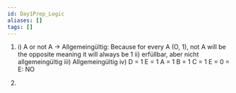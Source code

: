 ```yaml
---
id: Day1Prep_Logic
aliases: []
tags: []
---
```


1.  i) A or not A -> Allgemeingültig: Because for every A (O, 1), not A will be the opposite meaning it will always be 1 
    ii) erfüllbar, aber nicht allgemeingültig
    iii) Allgemeingültig
    iv) D = 1
        E = 1 
        A = 1
        B = 1
        C = 1
        E = 0 = E: NO


2. 


        

